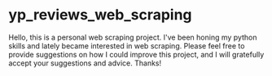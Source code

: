 # yp_reviews_web_scraping

Hello, this is a personal web scraping project. I've been honing my python skills and lately became interested in web scraping. Please feel free to provide suggestions on how I could improve this project, and I will gratefully accept your suggestions and advice. Thanks!
